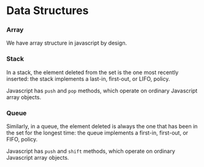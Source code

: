 # Data Structures

### Array

We have array structure in javascript by design.

### Stack

In a stack, the element deleted from the set is the one most recently inserted: the stack implements a last-in, first-out, or LIFO, policy.

Javascript has `push` and `pop` methods, which operate on ordinary Javascript array objects.

### Queue

Similarly, in a queue, the element deleted is always the one that has been in the set for the longest time: the queue implements a first-in, first-out, or FIFO, policy.

Javascript has `push` and `shift` methods, which operate on ordinary Javascript array objects.
